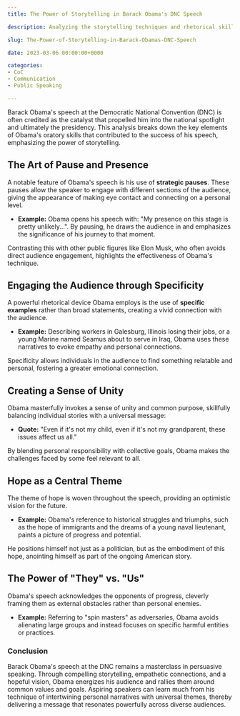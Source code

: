 ```yaml
---
title: The Power of Storytelling in Barack Obama's DNC Speech

description: Analyzing the storytelling techniques and rhetorical skills used by Barack Obama in his defining speech at the Democratic National Convention.

slug: The-Power-of-Storytelling-in-Barack-Obamas-DNC-Speech

date: 2023-03-06 00:00:00+0000

categories:
- CoC
- Communication
- Public Speaking

---
```


Barack Obama's speech at the Democratic National Convention (DNC) is often credited as the catalyst that propelled him into the national spotlight and ultimately the presidency. This analysis breaks down the key elements of Obama's oratory skills that contributed to the success of his speech, emphasizing the power of storytelling.

## The Art of Pause and Presence

A notable feature of Obama's speech is his use of **strategic pauses**. These pauses allow the speaker to engage with different sections of the audience, giving the appearance of making eye contact and connecting on a personal level.

- **Example:** Obama opens his speech with: "My presence on this stage is pretty unlikely...". By pausing, he draws the audience in and emphasizes the significance of his journey to that moment.

Contrasting this with other public figures like Elon Musk, who often avoids direct audience engagement, highlights the effectiveness of Obama's technique.

## Engaging the Audience through Specificity

A powerful rhetorical device Obama employs is the use of **specific examples** rather than broad statements, creating a vivid connection with the audience.

- **Example:** Describing workers in Galesburg, Illinois losing their jobs, or a young Marine named Seamus about to serve in Iraq, Obama uses these narratives to evoke empathy and personal connections.

Specificity allows individuals in the audience to find something relatable and personal, fostering a greater emotional connection.

## Creating a Sense of Unity

Obama masterfully invokes a sense of unity and common purpose, skillfully balancing individual stories with a universal message:

- **Quote:** "Even if it's not my child, even if it's not my grandparent, these issues affect us all."

By blending personal responsibility with collective goals, Obama makes the challenges faced by some feel relevant to all.

## Hope as a Central Theme

The theme of hope is woven throughout the speech, providing an optimistic vision for the future.

- **Example:** Obama's reference to historical struggles and triumphs, such as the hope of immigrants and the dreams of a young naval lieutenant, paints a picture of progress and potential.

He positions himself not just as a politician, but as the embodiment of this hope, anointing himself as part of the ongoing American story.

## The Power of "They" vs. "Us"

Obama's speech acknowledges the opponents of progress, cleverly framing them as external obstacles rather than personal enemies.

- **Example:** Referring to "spin masters" as adversaries, Obama avoids alienating large groups and instead focuses on specific harmful entities or practices.

### Conclusion

Barack Obama's speech at the DNC remains a masterclass in persuasive speaking. Through compelling storytelling, empathetic connections, and a hopeful vision, Obama energizes his audience and rallies them around common values and goals. Aspiring speakers can learn much from his technique of intertwining personal narratives with universal themes, thereby delivering a message that resonates powerfully across diverse audiences.
